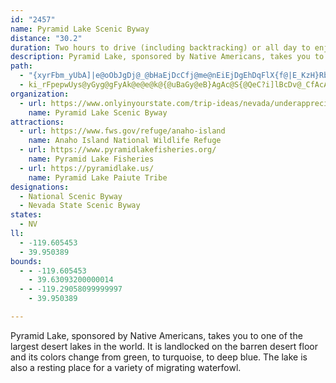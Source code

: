 ```yaml
---
id: "2457"
name: Pyramid Lake Scenic Byway
distance: "30.2"
duration: Two hours to drive (including backtracking) or all day to enjoy the byway.
description: Pyramid Lake, sponsored by Native Americans, takes you to one of the largest desert lakes in the world. It is landlocked on the barren desert floor and its colors change from green, to turquoise, to deep blue. The lake is also a resting place for a variety of migrating waterfowl.
path:
  - "{xyrFbm_yUbA]|e@oObJgDj@_@bHaEjDcCfj@me@nEiEjDgEhDqFlX{f@|E_KzH}RbAuBtBeD`DyCbGmDbCeBhCgClByCdPwYt@aAjDmD|I{PnAoD~@sD`@cDtAkTd@qDbAqFvC_KnrAuaEzBgGrBsE|CiFpEeGxCgDne@_e@pH{HbSiWfMuPvKcNpCaEnBeFbAoEf@sF\\mL\\_Df@gCzA{EvAmC~@qAxmA{qArUkVjFaG|HmI~CgFr@mBbAmDx@_GhAgM~@{FnAaFvAeEbAaClEyHzOkShBwCdBuDzBeHje@ghBvBaHjo@upBnAwElAgFbAcGxAuLbW{zBv[kpC`Fgc@ta@rDloBpRlDKbCa@~BgAbCgBx{ByuBfG{ElDyB|E_C`aBmq@~N}IdMmKtBeAnBg@n@I\\I\\C\\A~C@`n@~JjC^xAFfCGrC_@lQ_FxAQtCArCR|s@zHlDX~CJpaFvC`Jy@jXeDndAmLdyAcQnFmBnBqAdB_BrA{AhAkBvCuGx@gC|k@uvBl[ejAzAmD|AyBdC{BnB}@rCm@hAEn\\?"
  - ki_rFpepwUys@yGyg@gFyAk@e@e@k@{@uBaGy@eB}AgAc@S{@QeC?i]lBcDv@_CfAcAl@mC`CyCjE{MnV{DfG}Y~YsB~BufAh~AcBfDy@lBoAjEiAtFq@`GqAj\c@dE_ArC_AzAqBxAkBj@kD@oViE}AKwBy@uAeA}FmFcEyCm{@m]ai@qWcI}CeK{CmGmA}Di@wHu@a[wBexBeNuE@wF^yDl@gGdBoAl@wFlBaM|BsBLeIXw}AZ
organization:
  - url: https://www.onlyinyourstate.com/trip-ideas/nevada/underappreciated-scenic-drive-nv
    name: Pyramid Lake Scenic Byway
attractions:
  - url: https://www.fws.gov/refuge/anaho-island
    name: Anaho Island National Wildlife Refuge
  - url: https://www.pyramidlakefisheries.org/
    name: Pyramid Lake Fisheries
  - url: https://pyramidlake.us/
    name: Pyramid Lake Paiute Tribe
designations:
  - National Scenic Byway
  - Nevada State Scenic Byway
states:
  - NV
ll:
  - -119.605453
  - 39.950389
bounds:
  - - -119.605453
    - 39.63093200000014
  - - -119.29058099999997
    - 39.950389

---
```


Pyramid Lake, sponsored by Native Americans, takes you to one of the largest desert lakes in the world. It is landlocked on the barren desert floor and its colors change from green, to turquoise, to deep blue. The lake is also a resting place for a variety of migrating waterfowl.
